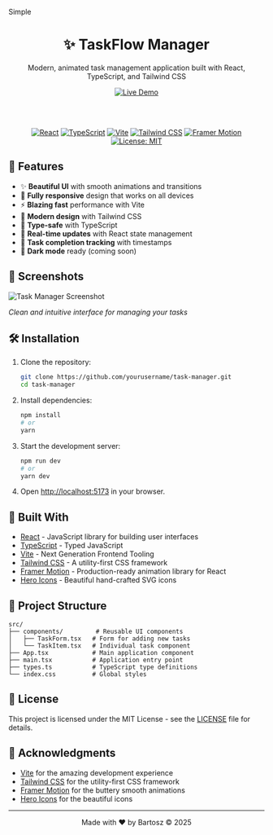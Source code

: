 Simple<div align="center">
  <h1>✨ TaskFlow Manager</h1>
  
  <p>Modern, animated task management application built with React, TypeScript, and Tailwind CSS</p>

  <a href="[https://twoja-apka.vercel.app](https://task-manager-psi-ten-61.vercel.app/)" target="_blank">
    <img src="https://img.shields.io/badge/Live%20Demo-%F0%9F%9A%80-blue?style=for-the-badge" alt="Live Demo" />
  </a>

  <br /><br />
  
  [![React](https://img.shields.io/badge/React-18.2.0-61DAFB?logo=react&logoColor=white)](https://reactjs.org/)
  [![TypeScript](https://img.shields.io/badge/TypeScript-5.0.0-3178C6?logo=typescript&logoColor=white)](https://www.typescriptlang.org/)
  [![Vite](https://img.shields.io/badge/Vite-4.4.0-646CFF?logo=vite&logoColor=white)](https://vitejs.dev/)
  [![Tailwind CSS](https://img.shields.io/badge/Tailwind_CSS-3.3.0-06B6D4?logo=tailwind-css&logoColor=white)](https://tailwindcss.com/)
  [![Framer Motion](https://img.shields.io/badge/Framer_Motion-10.0+-0055FF?logo=framer&logoColor=white)](https://www.framer.com/motion/)
  [![License: MIT](https://img.shields.io/badge/License-MIT-yellow.svg)](https://opensource.org/licenses/MIT)
</div>

## 🚀 Features

- ✨ **Beautiful UI** with smooth animations and transitions
- 📱 **Fully responsive** design that works on all devices
- ⚡ **Blazing fast** performance with Vite
- 🎨 **Modern design** with Tailwind CSS
- 🎯 **Type-safe** with TypeScript
- 🔄 **Real-time updates** with React state management
- 📅 **Task completion tracking** with timestamps
- 🎨 **Dark mode** ready (coming soon)

## 📸 Screenshots

![Task Manager Screenshot](https://i.ibb.co/0pZDGBkb/image.png)

*Clean and intuitive interface for managing your tasks*

## 🛠️ Installation

1. Clone the repository:
   ```bash
   git clone https://github.com/yourusername/task-manager.git
   cd task-manager
   ```

2. Install dependencies:
   ```bash
   npm install
   # or
   yarn
   ```

3. Start the development server:
   ```bash
   npm run dev
   # or
   yarn dev
   ```

4. Open [http://localhost:5173](http://localhost:5173) in your browser.

## 🧰 Built With

- [React](https://reactjs.org/) - JavaScript library for building user interfaces
- [TypeScript](https://www.typescriptlang.org/) - Typed JavaScript
- [Vite](https://vitejs.dev/) - Next Generation Frontend Tooling
- [Tailwind CSS](https://tailwindcss.com/) - A utility-first CSS framework
- [Framer Motion](https://www.framer.com/motion/) - Production-ready animation library for React
- [Hero Icons](https://heroicons.com/) - Beautiful hand-crafted SVG icons

## 🎨 Project Structure

```
src/
├── components/         # Reusable UI components
│   ├── TaskForm.tsx   # Form for adding new tasks
│   └── TaskItem.tsx   # Individual task component
├── App.tsx            # Main application component
├── main.tsx           # Application entry point
├── types.ts           # TypeScript type definitions
└── index.css          # Global styles
```

## 📝 License

This project is licensed under the MIT License - see the [LICENSE](LICENSE) file for details.

## 🙏 Acknowledgments

- [Vite](https://vitejs.dev/) for the amazing development experience
- [Tailwind CSS](https://tailwindcss.com/) for the utility-first CSS framework
- [Framer Motion](https://www.framer.com/motion/) for the buttery smooth animations
- [Hero Icons](https://heroicons.com/) for the beautiful icons

---

<div align="center">
  Made with ❤️ by Bartosz &copy; 2025
</div>

